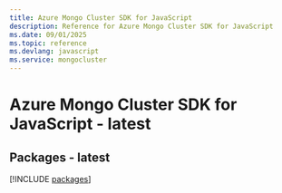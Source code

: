 ```yaml
---
title: Azure Mongo Cluster SDK for JavaScript
description: Reference for Azure Mongo Cluster SDK for JavaScript
ms.date: 09/01/2025
ms.topic: reference
ms.devlang: javascript
ms.service: mongocluster
---
```

# Azure Mongo Cluster SDK for JavaScript - latest
## Packages - latest
[!INCLUDE [packages](mongo-cluster-index.md)]
